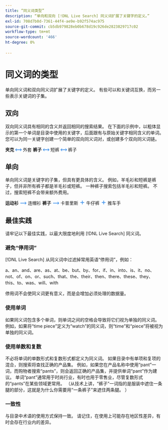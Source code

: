```yaml
---
title: “同义词类型”
description: “单向和双向 [!DNL Live Search] 同义词扩展了关键字的定义。”
exl-id: 708d7b0d-7361-44f4-ae9e-b92f574ac975
source-git-commit: cb5db979828eb0b678d19c926de2823829717c02
workflow-type: tm+mt
source-wordcount: '466'
ht-degree: 0%

---
```


# 同义词的类型

单向同义词和双向同义词扩展了关键字的定义。 有些可以和关键词互换，而另一些表示关键词的子集。

## 双向

双向同义词具有相同的含义并返回相同的搜索结果。 在下面的示例中，以粗体显示的第一个单词是目录中使用的关键字，后面跟有与原始关键字相同含义的单词。 您可以为同一关键字创建一个简单的双向同义词对，或创建多个双向同义词链。

**夹克** ![双向选择器](assets/btn-two-way.png) 外套
**裤子** ![双向选择器](assets/btn-two-way.png) 短裤 ![双向选择器](assets/btn-two-way.png) 裤子

## 单向

单向同义词是关键字的子集，但具有更具体的含义。 例如，羊毛衫和短裤是裤子，但并非所有裤子都是羊毛衫或短裤。 一种裤子搜索包括羊毛衫和短裤。 不过，搜索短裤不会带来额外费用。

**运动衫** ![单向选择器](assets/btn-one-way.png) 连帽衫
**裤子** ![单向选择器](assets/btn-one-way.png) 卡普里斯 ![多个单向选择器](assets/btn-multiple-one-way.png) 牛仔裤 ![多个单向选择器](assets/btn-multiple-one-way.png) 推车手

## 最佳实践

请牢记以下最佳实践，以最大限度地利用 [!DNL Live Search] 同义词。

### 避免“停用词”

[!DNL Live Search] 从同义词中过滤掉常用英语“停用词”，例如：

a、an、and、are、as、at、be、but、by、for、if、in、into、is、it、no、not、of、on、or、such、that、the、their、then、there、these、they、this、to、was、will、with

停用词不会使同义词更有意义，而是会增加必须处理的数据量。

### 使用单词

如果同义词包含多个单词，则单词之间的空格会导致将它们视为单独的同义词。 例如，如果将“time piece”定义为“watch”的同义词，则“time”和“piece”将被视为单独的同义词。

### 使用单数和复数

不必将单词的单数形式和复数形式都定义为同义词。 如果目录中有单项和复项的混合，则搜索将查找正确的产品集。 例如，如果您在产品名称中使用“pant”一词，而购物者搜索“pants”，则会返回正确的产品集，并提供单词“pant”作为建议。 单词“pant”通常用于时尚行业，有时也用于零售业，尽管复数形式的“pants”在某些领域更常用。 （从技术上讲，“裤子”一词指的是服装中遮住一条腿的部分，这就是为什么你需要用“一条裤子”来遮住两条腿。 ）

### 一致性

与目录中术语的使用方式保持一致。 请记住，在使用上可能存在地区性差异，有时会存在行业内的差异。

